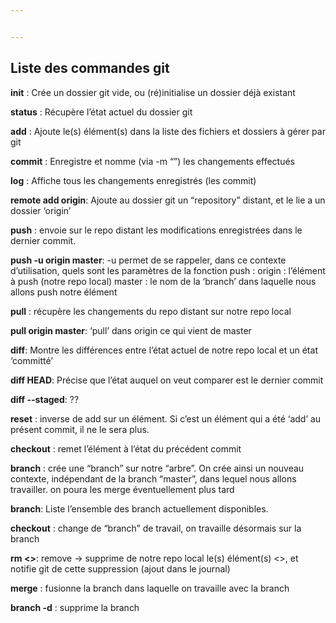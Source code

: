 ```yaml
---


---
```


<h2 id="liste-des-commandes-git">Liste des commandes git</h2>
<p><strong>init</strong> : Crée un dossier git vide, ou (ré)initialise un dossier déjà existant</p>
<p><strong>status</strong> : Récupère l’état actuel du dossier git</p>
<p><strong>add</strong> : Ajoute le(s) élément(s) dans la liste des fichiers et dossiers à gérer par git</p>
<p><strong>commit</strong> : Enregistre et nomme (via -m “”) les changements effectués</p>
<p><strong>log</strong> : Affiche tous les changements enregistrés (les commit)</p>
<p><strong>remote add origin</strong>: Ajoute au dossier git un “repository” distant, et le lie a un dossier ‘origin’</p>
<p><strong>push</strong> : envoie sur le repo distant les modifications enregistrées dans le dernier commit.</p>
<p><strong>push -u origin master</strong>: -u permet de se rappeler, dans ce contexte d’utilisation, quels sont les paramètres de la fonction push : origin : l’élément à push (notre repo local) master : le nom de la ‘branch’ dans laquelle nous allons push notre élément</p>
<p><strong>pull</strong> : récupère les changements du repo distant sur notre repo local</p>
<p><strong>pull origin master</strong>: ‘pull’ dans origin ce qui vient de master</p>
<p><strong>diff</strong>: Montre les différences entre l’état actuel de notre repo local et un état ‘committé’</p>
<p><strong>diff HEAD</strong>: Précise que l’état auquel on veut comparer est le dernier commit</p>
<p><strong>diff --staged</strong>: ??</p>
<p><strong>reset</strong> : inverse de add sur un élément. Si c’est un élément qui a été ‘add’ au présent commit, il ne le sera plus.</p>
<p><strong>checkout</strong> : remet l’élément à l’état du précédent commit</p>
<p><strong>branch</strong> : crée une “branch” sur notre “arbre”. On crée ainsi un nouveau contexte, indépendant de la branch “master”, dans lequel nous allons travailler. on poura les merge éventuellement plus tard</p>
<p><strong>branch</strong>: Liste l’ensemble des branch actuellement disponibles.</p>
<p><strong>checkout</strong> : change de “branch” de travail, on travaille désormais sur la branch</p>
<p><strong>rm &lt;&gt;</strong>: remove -&gt; supprime de notre repo local le(s) élément(s) &lt;&gt;, et notifie git de cette suppression (ajout dans le journal)</p>
<p><strong>merge</strong> : fusionne la branch dans laquelle on travaille avec la branch</p>
<p><strong>branch -d</strong> : supprime la branch</p>

